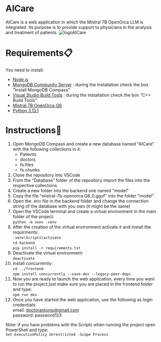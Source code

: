 # AICare
AICare is a web application in which the Mistral 7B OpenOrca LLM is integrated. Its purpose is to provide support to physicians in the analysis and treatment of patients.
![logoAICare](https://github.com/user-attachments/assets/ebe0148a-77d6-4b2e-b228-f33284077e1c)

# Requirements📋
You need to install:
+ [Node.js](https://nodejs.org/en)
+ [MongoDB Community Server](https://www.mongodb.com/try/download/community) : during the installation check the box “Install MongoDB Compass”
+ [Visual Studio Build Tools](https://visualstudio.microsoft.com/it/visual-cpp-build-tools/) : during the installation check the box “C++ Build Tools”
+ [Mistral 7B OpenOrca Q8](https://huggingface.co/TheBloke/Mistral-7B-OpenOrca-GGUF/blob/main/mistral-7b-openorca.Q8_0.gguf)
+ [Python 3.13.1](https://www.python.org/downloads/release/python-3131/)

# Instructions📖
1. Open MongoDB Compass and create a new database named "AICare" with the following collections in it:
   + Patients
   + doctors
   + fs.files
   + fs.chunks
2. Clone the repository into VSCode
3. From the “Database” folder of the repository import the files into the respective collections.
4. Create a new folder into the backend one named "model"
5. Copy the file "mistral-7b-openorca.Q8_0.gguf" into the folder "model"
6. Open the .env file in the backend folder and change the connection string of the database with you own (it might be the same)
7. Open the VSCode terminal and create a virtual environment in the main folder of the project:<br>
   ```python -m venv .venv```
8. After the creation of the virtual environment activate it and install the requirments:<br>
   ```.venv\Scripts\activate```<br>
   ```cd backend```<br>
    ```pip install -r requirements.txt```
9. Deactivate the virtual environment:<br>
   ```deactivate```
10. Install concurrently:<br>
```cd ../frontend```<br>
   ```npm install concurrently --save-dev --legacy-peer-deps```
11. Now you are ready to launch the web application, every time you want to run the project just make sure you are placed in the frontend folder and type:<br>
   ```npm run dev```
12. Once you have started the web application, use the following as login credentials:<br>
    email: doctorantonio@gmail.com<br>
    password: password123

Note: if you have problems with the Scripts when running the project open PowerShell and type:<br>
```Set-ExecutionPolicy Unrestricted -Scope Process```
